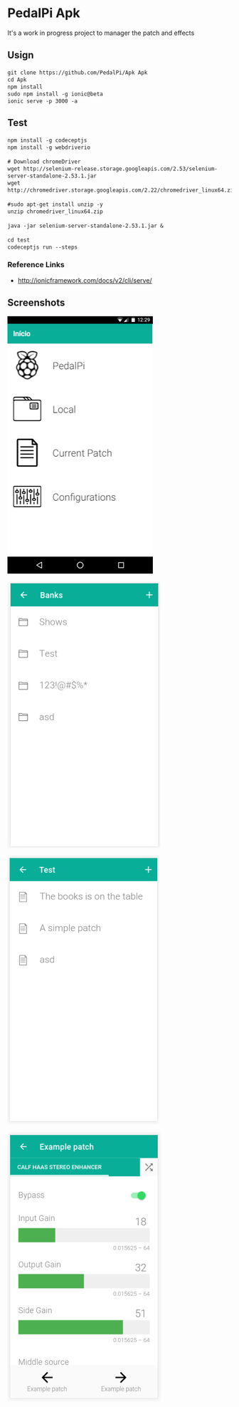 # PedalPi Apk

It's a work in progress project to manager the patch and effects

## Usign

```
git clone https://github.com/PedalPi/Apk Apk
cd Apk
npm install
sudo npm install -g ionic@beta
ionic serve -p 3000 -a
```

## Test

```
npm install -g codeceptjs
npm install -g webdriverio

# Download chromeDriver
wget http://selenium-release.storage.googleapis.com/2.53/selenium-server-standalone-2.53.1.jar
wget http://chromedriver.storage.googleapis.com/2.22/chromedriver_linux64.zip

#sudo apt-get install unzip -y
unzip chromedriver_linux64.zip

java -jar selenium-server-standalone-2.53.1.jar &

cd test
codeceptjs run --steps
```

### Reference Links

 * http://ionicframework.com/docs/v2/cli/serve/

## Screenshots

![Home page](www/img/pages/Home.png)

![Banks page](www/img/pages/Banks.png)

![Patches page](www/img/pages/Patches.png)

![Patch page](www/img/pages/Patch.png)
